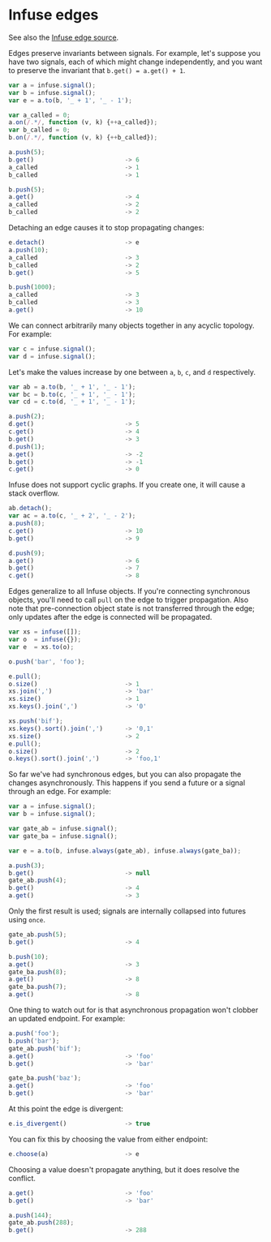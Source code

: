 # Infuse edges

See also the [Infuse edge source](edge-src.md).

Edges preserve invariants between signals. For example, let's suppose you have
two signals, each of which might change independently, and you want to preserve
the invariant that `b.get() = a.get() + 1`.

```js
var a = infuse.signal();
var b = infuse.signal();
var e = a.to(b, '_ + 1', '_ - 1');
```

```js
var a_called = 0;
a.on(/.*/, function (v, k) {++a_called});
var b_called = 0;
b.on(/.*/, function (v, k) {++b_called});
```

```js
a.push(5);
b.get()                         -> 6
a_called                        -> 1
b_called                        -> 1
```

```js
b.push(5);
a.get()                         -> 4
a_called                        -> 2
b_called                        -> 2
```

Detaching an edge causes it to stop propagating changes:

```js
e.detach()                      -> e
a.push(10);
a_called                        -> 3
b_called                        -> 2
b.get()                         -> 5
```

```js
b.push(1000);
a_called                        -> 3
b_called                        -> 3
a.get()                         -> 10
```

We can connect arbitrarily many objects together in any acyclic topology. For
example:

```js
var c = infuse.signal();
var d = infuse.signal();
```

Let's make the values increase by one between `a`, `b`, `c`, and `d`
respectively.

```js
var ab = a.to(b, '_ + 1', '_ - 1');
var bc = b.to(c, '_ + 1', '_ - 1');
var cd = c.to(d, '_ + 1', '_ - 1');
```

```js
a.push(2);
d.get()                         -> 5
c.get()                         -> 4
b.get()                         -> 3
d.push(1);
a.get()                         -> -2
b.get()                         -> -1
c.get()                         -> 0
```

Infuse does not support cyclic graphs. If you create one, it will cause a stack
overflow.

```js
ab.detach();
var ac = a.to(c, '_ + 2', '_ - 2');
a.push(8);
c.get()                         -> 10
b.get()                         -> 9
```

```js
d.push(9);
a.get()                         -> 6
b.get()                         -> 7
c.get()                         -> 8
```

Edges generalize to all Infuse objects. If you're connecting synchronous
objects, you'll need to call `pull` on the edge to trigger propagation. Also
note that pre-connection object state is not transferred through the edge; only
updates after the edge is connected will be propagated.

```js
var xs = infuse([]);
var o  = infuse({});
var e  = xs.to(o);
```

```js
o.push('bar', 'foo');
```

```js
e.pull();
o.size()                        -> 1
xs.join(',')                    -> 'bar'
xs.size()                       -> 1
xs.keys().join(',')             -> '0'
```

```js
xs.push('bif');
xs.keys().sort().join(',')      -> '0,1'
xs.size()                       -> 2
e.pull();
o.size()                        -> 2
o.keys().sort().join(',')       -> 'foo,1'
```

So far we've had synchronous edges, but you can also propagate the changes
asynchronously. This happens if you send a future or a signal through an edge.
For example:

```js
var a = infuse.signal();
var b = infuse.signal();
```

```js
var gate_ab = infuse.signal();
var gate_ba = infuse.signal();
```

```js
var e = a.to(b, infuse.always(gate_ab), infuse.always(gate_ba));
```

```js
a.push(3);
b.get()                         -> null
gate_ab.push(4);
b.get()                         -> 4
a.get()                         -> 3
```

Only the first result is used; signals are internally collapsed into futures
using `once`.

```js
gate_ab.push(5);
b.get()                         -> 4
```

```js
b.push(10);
a.get()                         -> 3
gate_ba.push(8);
a.get()                         -> 8
gate_ba.push(7);
a.get()                         -> 8
```

One thing to watch out for is that asynchronous propagation won't clobber an
updated endpoint. For example:

```js
a.push('foo');
b.push('bar');
gate_ab.push('bif');
a.get()                         -> 'foo'
b.get()                         -> 'bar'
```

```js
gate_ba.push('baz');
a.get()                         -> 'foo'
b.get()                         -> 'bar'
```

At this point the edge is divergent:

```js
e.is_divergent()                -> true
```

You can fix this by choosing the value from either endpoint:

```js
e.choose(a)                     -> e
```

Choosing a value doesn't propagate anything, but it does resolve the conflict.

```js
a.get()                         -> 'foo'
b.get()                         -> 'bar'
```

```js
a.push(144);
gate_ab.push(288);
b.get()                         -> 288

```
